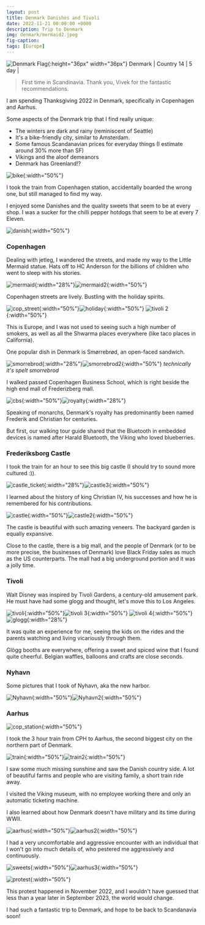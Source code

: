 ```yaml
---
layout: post
title: Denmark Danishes and Tivoli
date: 2022-11-21 00:00:00 +0000
description: Trip to Denmark
img: denmark/mermaid2.jpeg
fig-caption:
tags: [Europe]
---
```


![Denmark Flag]({{site.baseurl}}/assets/img/flags/4x3/dk.svg){:height="36px" width="36px"} Denmark \| Country 14 \| 5 day \| 

>First time in Scandinavia. Thank you, Vivek for the fantastic recommendations. 

I am spending Thanksgiving 2022 in Denmark, specifically in Copenhagen and Aarhus. 

Some aspects of the Denmark trip that I find really unique: 
* The winters are dark and rainy (reminiscent of Seattle)
* It's a bike-friendly city, similar to Amsterdam.
* Some famous Scandanavian prices for everyday things (I estimate around 30% more than SF)
* Vikings and the aloof demeanors
* Denmark has Greenland!?

![bike]({{site.baseurl}}/assets/img/denmark/bike.jpeg){:width="50%"}

I took the train from Copenhagen station, accidentally boarded the wrong one, but still managed to find my way.

I enjoyed some Danishes and the quality sweets that seem to be at every shop. I was a sucker for the chilli pepper hotdogs that seem to be at every 7 Eleven. 

![danish]({{site.baseurl}}/assets/img/denmark/danish.jpeg){:width="50%"}

### Copenhagen 

Dealing with jetleg, I wandered the streets, and made my way to the Little Mermaid statue. Hats off to HC Anderson for the billions of children who went to sleep with his stories. 

![mermaid]({{site.baseurl}}/assets/img/denmark/mermaid.jpeg){:width="28%"}![mermaid2]({{site.baseurl}}/assets/img/denmark/mermaid2.jpeg){:width="50%"}

Copenhagen streets are lively. Bustling with the holiday spirits. 

![cop_street]({{site.baseurl}}/assets/img/denmark/cop_street.jpeg){:width="50%"}![holiday]({{site.baseurl}}/assets/img/denmark/holiday.jpeg){:width="50%"}
![tivoli 2]({{site.baseurl}}/assets/img/denmark/tivoli2.jpeg){:width="50%"}

This is Europe, and I was not used to seeing such a high number of smokers, as well as all the Shwarma places everywhere (like taco places in California). 

One popular dish in Denmark is Smørrebrød, an open-faced sandwich.

![smorrebrod]({{site.baseurl}}/assets/img/denmark/smorrebrod.jpeg){:width="28%"}![smorrebrod2]({{site.baseurl}}/assets/img/denmark/smorrebrod2.jpeg){:width="50%"}
*technically it's spelt smorrebrod*

I walked passed Copenhagen Business School, which is right beside the high end mall of Frederizberg mall. 

![cbs]({{site.baseurl}}/assets/img/denmark/cbs.jpeg){:width="50%"}![royalty]({{site.baseurl}}/assets/img/denmark/royalty.jpeg){:width="28%"}

Speaking of monarchs, Denmark's royalty has predominantly been named Frederik and Christian for centuries.

But first, our walking tour guide shared that the Bluetooth in embedded devices is named after Harald Bluetooth, the Viking who loved blueberries.

### Frederiksborg Castle

I took the train for an hour to see this big castle (I should try to sound more cultured :)). 

![castle_ticket]({{site.baseurl}}/assets/img/denmark/castle_ticket.jpeg){:width="28%"}![castle3]({{site.baseurl}}/assets/img/denmark/castle3.jpeg){:width="50%"}

I learned about the history of king Christian IV, his successes and how he is remembered for his contributions. 

![castle]({{site.baseurl}}/assets/img/denmark/castle.jpeg){:width="50%"}![castle2]({{site.baseurl}}/assets/img/denmark/castle2.jpeg){:width="50%"}

The castle is beautiful with such amazing veneers. The backyard garden is equally expansive. 

Close to the castle, there is a big mall, and the people of Denmark (or to be more precise, the businesses of Denmark) love Black Friday sales as much as the US counterparts. The mall had a big underground portion and it was a jolly time. 

### Tivoli

Walt Disney was inspired by Tivoli Gardens, a century-old amusement park. He must have had some glogg and thought, let's move this to Los Angeles. 

![tivoli]({{site.baseurl}}/assets/img/denmark/tivoli.jpeg){:width="50%"}![tivoli 3]({{site.baseurl}}/assets/img/denmark/tivoli3.jpeg){:width="50%"}
![tivoli 4]({{site.baseurl}}/assets/img/denmark/tivoli4.jpeg){:width="50%"}![glogg]({{site.baseurl}}/assets/img/denmark/glogg.jpeg){:width="28%"}

It was quite an experience for me, seeing the kids on the rides and the parents watching and living vicariously through them. 

Glögg booths are everywhere, offering a sweet and spiced wine that I found quite cheerful. Belgian waffles, balloons and crafts are close seconds. 

### Nyhavn

Some pictures that I took of Nyhavn, aka the new harbor. 

![Nyhavn]({{site.baseurl}}/assets/img/denmark/Nyhavn.jpeg){:width="50%"}![Nyhavn2]({{site.baseurl}}/assets/img/denmark/Nyhavn2.jpeg){:width="50%"}


### Aarhus 

![cop_station]({{site.baseurl}}/assets/img/denmark/cop_station.jpeg){:width="50%"}

I took the 3 hour train from CPH to Aarhus, the second biggest city on the northern part of Denmark. 

![train]({{site.baseurl}}/assets/img/denmark/train.jpeg){:width="50%"}![train2]({{site.baseurl}}/assets/img/denmark/train2.jpeg){:width="50%"}

I saw some much missing sunshine and saw the Danish country side. A lot of beautiful farms and people who are visiting family, a short train ride away. 

I visited the Viking museum, with no employee working there and only an automatic ticketing machine. 

I also learned about how Denmark doesn't have military and its time during WWII. 

![aarhus]({{site.baseurl}}/assets/img/denmark/aarhus.jpeg){:width="50%"}![aarhus2]({{site.baseurl}}/assets/img/denmark/aarhus2.jpeg){:width="50%"}

I had a very uncomfortable and aggressive encounter with an individual that I won't go into much details of, who pestered me aggressively and continuously. 

![sweets]({{site.baseurl}}/assets/img/denmark/sweets.jpeg){:width="50%"}![aarhus3]({{site.baseurl}}/assets/img/denmark/aarhus3.jpeg){:width="50%"}

![protest]({{site.baseurl}}/assets/img/denmark/protest.jpeg){:width="50%"}

This protest happened in November 2022, and I wouldn't have guessed that less than a year later in September 2023, the world would change. 

I had such a fantastic trip to Denmark, and hope to be back to Scandanavia soon! 

